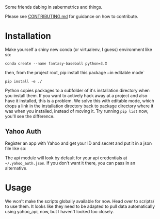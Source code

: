 Some friends dabing in sabermetrics and things.

Please see [CONTRIBUTING.md](./CONTRIBUTING.md) for guidance on how to contribute.

# Installation

Make yourself a shiny new conda (or virtualenv, I guess) environment like so:

``` shell
conda create --name fantasy-baseball python=3.X
```

then, from the project root, pip install this package ~in editable mode`

``` shell
pip install -e ./
```

Python copies packages to a subfolder of it's installation directory when you install them.
If you want to actively hack away at a project and also have it installed, this is a problem.
We solve this with editable mode, which drops a link in the installation directory back to
package directory where it was when you installed, instead of moving it. Try running `pip list`
now, you'll see the difference.

## Yahoo Auth

Register an app with Yahoo and get your ID and secret and put it in a json file like so:

The api module will look by default for your api credentials at `~/.yahoo_auth.json`.
If you don't want it there, you can pass in an alternative.

#  Usage

We won't make the scripts globally available for now. Head over to scripts/ to use them.
It looks like they need to be adapted to pull data automatically using yahoo_api, now,
but I haven't looked too closely.
